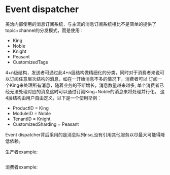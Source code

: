 # Event dispatcher
美洽内部使用的消息订阅系统，与主流的消息订阅系统相比不是简单的提供了topic+channel的分发模式，而是使用： 
* King 
* Noble
* Knight
* Peasant
* CustomizedTags

4+n级结构，发送者可通过此4+n层结构做精细化的分类，同时对于消费者来说可以订阅任意层次结构的消息，如在一开始消息不多的情况下，消费者可以
订阅一个King来处理所有消息，随着业务的不断增长，消息数量越来越多, 单个消费者已经无法处理对应的消息这时可以通过订阅King+Noble的消息来将处理并行化。
这4层结构由用户自由定义，以下是一个使用举例：
* ProductID = King
* ModuleID = Noble
* TenantID = Knight
* CustomizedSharding = Peasant

Event dispatcher背后采用的是消息队列nsq,没有引用其他服务以尽最大可能得降低依赖。

生产者example:
```

```

消费者example:  
```

```



